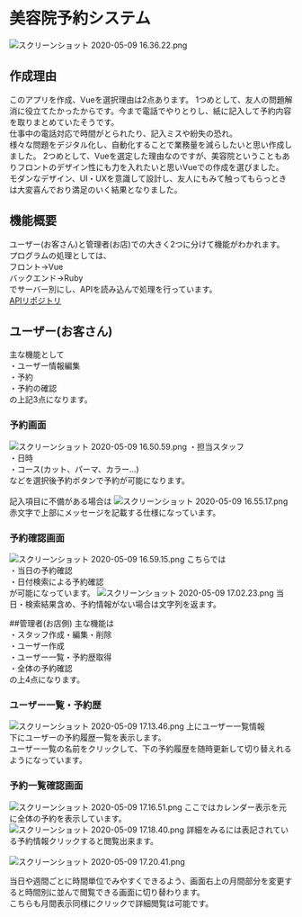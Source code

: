# 美容院予約システム
![スクリーンショット 2020-05-09 16.36.22.png](https://qiita-image-store.s3.ap-northeast-1.amazonaws.com/0/429158/abac4073-1549-7658-310e-be57f7cd620f.png)

## 作成理由
このアプリを作成、Vueを選択理由は2点あります。
1つめとして、友人の問題解消に役立てたかったからです。今まで電話でやりとりし、紙に記入して予約内容を取りまとめていたそうです。<br>
仕事中の電話対応で時間がとられたり、記入ミスや紛失の恐れ。<br>
様々な問題をデジタル化し、自動化することで業務量を減らしたいと思い作成しました。
2つめとして、Vueを選定した理由なのですが、美容院ということもありフロントのデザイン性にも力を入れたいと思いVueでの作成を選びました。<br>
モダンなデザイン、UI・UXを意識して設計し、友人にもみて触ってもらっときは大変喜んでおり満足のいく結果となりました。<br>

## 機能概要
ユーザー(お客さん)と管理者(お店)での大きく2つに分けて機能がわかれます。<br>
プログラムの処理としては、<br>
フロント→Vue<br>
バックエンド→Ruby<br>
でサーバー別にし、APIを読み込んで処理を行っています。<br>
[APIリポジトリ](https://github.com/gototakuma/reservation_api)


## ユーザー(お客さん)
主な機能として<br>
・ユーザー情報編集<br>
・予約<br>
・予約の確認<br>
の上記3点になります。

### 予約画面
![スクリーンショット 2020-05-09 16.50.59.png](https://qiita-image-store.s3.ap-northeast-1.amazonaws.com/0/429158/8f3cd21c-6f54-349f-f3d4-e447846c2c40.png)
・担当スタッフ<br>
・日時<br>
・コース(カット、パーマ、カラー...)<br>
などを選択後予約ボタンで予約が可能になります。<br>
<br>
記入項目に不備がある場合は
![スクリーンショット 2020-05-09 16.55.17.png](https://qiita-image-store.s3.ap-northeast-1.amazonaws.com/0/429158/5e1c7051-54c7-e1c2-9e49-2c68d310989b.png)
赤文字で上部にメッセージを記載する仕様になっています。<br>

### 予約確認画面
![スクリーンショット 2020-05-09 16.59.15.png](https://qiita-image-store.s3.ap-northeast-1.amazonaws.com/0/429158/4a881d56-8300-e750-38bd-835dadf53c26.png)
こちらでは<br>
・当日の予約確認<br>
・日付検索による予約確認<br>
が可能になっています。
![スクリーンショット 2020-05-09 17.02.23.png](https://qiita-image-store.s3.ap-northeast-1.amazonaws.com/0/429158/30d4070c-3b6f-d3e4-838c-fea338b5de64.png)
当日・検索結果含め、予約情報がない場合は文字列を返ます。

##管理者(お店側)
主な機能は<br>
・スタッフ作成・編集・削除<br>
・ユーザー作成<br>
・ユーザー一覧・予約歴取得<br>
・全体の予約確認<br>
の上4点になります。

### ユーザー一覧・予約歴
![スクリーンショット 2020-05-09 17.13.46.png](https://qiita-image-store.s3.ap-northeast-1.amazonaws.com/0/429158/a0adaf17-2ada-725c-3491-5950a75d8a00.png)
上にユーザー一覧情報<br>
下にユーザーの予約履歴一覧を表示します。<br>
ユーザー一覧の名前をクリックして、下の予約履歴を随時更新して切り替えれるようになっています。
### 予約一覧確認画面
![スクリーンショット 2020-05-09 17.16.51.png](https://qiita-image-store.s3.ap-northeast-1.amazonaws.com/0/429158/64bb9eaf-e8b4-7bdf-b0c1-e789ba815deb.png)
ここではカレンダー表示を元に全体の予約を表示しています。<br>
![スクリーンショット 2020-05-09 17.18.40.png](https://qiita-image-store.s3.ap-northeast-1.amazonaws.com/0/429158/de6b5102-a9ae-5184-546b-334afa34b25c.png)
詳細をみるには表記されている予約情報クリックすると閲覧出来ます。<br>
<br>
![スクリーンショット 2020-05-09 17.20.41.png](https://qiita-image-store.s3.ap-northeast-1.amazonaws.com/0/429158/caf2d287-80df-edcd-da0c-4c1e5f4e3ba2.png)

当日や週間ごとに時間単位でみやすくできるよう、画面右上の月間部分を変更すると時間別に並んで閲覧できる画面に切り替わります。<br>
こちらも月間表示同様にクリックで詳細閲覧は可能です。
